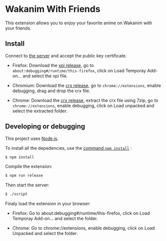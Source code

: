 # Wakanim With Friends

This extension allows you to enjoy your favorite anime on Wakanim with your friends.

## Install

Connect to [the server](https://54.38.185.173:3000) and accept the public key certificate.

- Firefox: Download the [xpi release](https://github.com/Dragicafit/Wakanim-With-Friends/releases/download/v0.2-beta/Wakanim-With-Friends.xpi), go to `about:debugging#/runtime/this-firefox`, click on Load Temporay Add-on... and select the xpi file.

- Chromium: Download the [crx release](https://github.com/Dragicafit/Wakanim-With-Friends/releases/download/v0.2-beta/Wakanim-With-Friends.crx), go to `chrome://extensions`, enable debugging, drag and drop the crx file.

- Chrome: Download the [crx release](https://github.com/Dragicafit/Wakanim-With-Friends/releases/download/v0.2-beta/Wakanim-With-Friends.crx), extract the crx file using 7zip, go to `chrome://extensions`, enable debugging, click on Load unpacked and select the extracted folder.

## Developing or debugging

This project uses [Node.js](https://nodejs.org/en/).

To install all the depedencies, use the [command `npm install`](https://docs.npmjs.com/getting-started/installing-npm-packages-locally) :

```sh
$ npm install
```
Compile the extension:
```sh
$ npm run release
```
Then start the server:

```sh
$ ./script
```
Finaly load the extension in your browser:

- Firefox: Go to about:debugging#/runtime/this-firefox, click on Load Temporay Add-on... and select the folder.

- Chrome: Go to chrome://extensions, enable debugging, click on Load Unpacked and select the folder.
